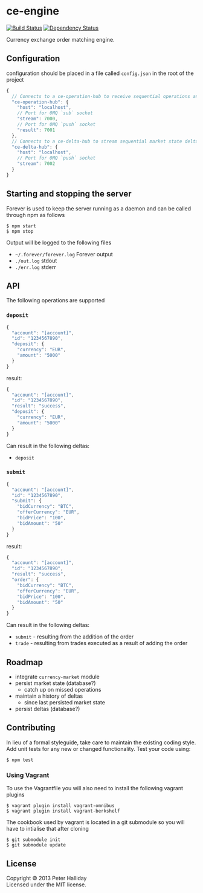 ce-engine
=========

[![Build Status](https://travis-ci.org/pghalliday/ce-engine.png?branch=master)](https://travis-ci.org/pghalliday/ce-engine)
[![Dependency Status](https://gemnasium.com/pghalliday/ce-engine.png)](https://gemnasium.com/pghalliday/ce-engine)

Currency exchange order matching engine.

## Configuration

configuration should be placed in a file called `config.json` in the root of the project

```javascript
{
  // Connects to a ce-operation-hub to receive sequential operations and push the results
  "ce-operation-hub": {
    "host": "localhost",
    // Port for 0MQ `sub` socket 
    "stream": 7000,
    // Port for 0MQ `push` socket 
    "result": 7001    
  },
  // Connects to a ce-delta-hub to stream sequential market state deltas
  "ce-delta-hub": {
    "host": "localhost",
    // Port for 0MQ `push` socket 
    "stream": 7002
  }
}
```

## Starting and stopping the server

Forever is used to keep the server running as a daemon and can be called through npm as follows

```
$ npm start
$ npm stop
```

Output will be logged to the following files

- `~/.forever/forever.log` Forever output
- `./out.log` stdout
- `./err.log` stderr

## API

The following operations are supported

### `deposit`

```javascript
{
  "account": "[account]",
  "id": "1234567890",
  "deposit": {
    "currency": "EUR",
    "amount": "5000"
  }
}
```

result:

```javascript
{
  "account": "[account]",
  "id": "1234567890",
  "result": "success",
  "deposit": {
    "currency": "EUR",
    "amount": "5000"
  }
}
```

Can result in the following deltas:

- `deposit`

### `submit`

```javascript
{
  "account": "[account]",
  "id": "1234567890",
  "submit": {
    "bidCurrency": "BTC",
    "offerCurrency": "EUR",
    "bidPrice": "100",
    "bidAmount": "50"
  }
}
```

result:

```javascript
{
  "account": "[account]",
  "id": "1234567890",
  "result": "success",
  "order": {
    "bidCurrency": "BTC",
    "offerCurrency": "EUR",
    "bidPrice": "100",
    "bidAmount": "50"
  }
}
```

Can result in the following deltas:

- `submit` - resulting from the addition of the order
- `trade` - resulting from trades executed as a result of adding the order

## Roadmap

- integrate `currency-market` module
- persist market state (database?)
  - catch up on missed operations
- maintain a history of deltas
  - since last persisted market state
- persist deltas (database?)

## Contributing
In lieu of a formal styleguide, take care to maintain the existing coding style. Add unit tests for any new or changed functionality. Test your code using: 

```
$ npm test
```

### Using Vagrant
To use the Vagrantfile you will also need to install the following vagrant plugins

```
$ vagrant plugin install vagrant-omnibus
$ vagrant plugin install vagrant-berkshelf
```

The cookbook used by vagrant is located in a git submodule so you will have to intialise that after cloning

```
$ git submodule init
$ git submodule update
```

## License
Copyright &copy; 2013 Peter Halliday  
Licensed under the MIT license.

